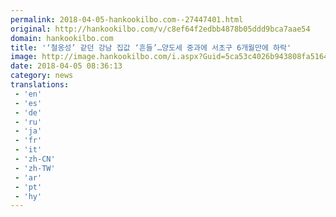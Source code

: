 ```yaml
---
permalink: 2018-04-05-hankookilbo.com--27447401.html
original: http://hankookilbo.com/v/c8ef64f2edbb4878b05ddd9bca7aae54
domain: hankookilbo.com
title: '‘철옹성’ 같던 강남 집값 ‘흔들’…양도세 중과에 서초구 6개월만에 하락'
image: http://image.hankookilbo.com/i.aspx?Guid=5ca53c4026b943808fa51641fbde5e9d&Month=201804&size=980
date: 2018-04-05 08:36:13
category: news
translations: 
 - 'en'
 - 'es'
 - 'de'
 - 'ru'
 - 'ja'
 - 'fr'
 - 'it'
 - 'zh-CN'
 - 'zh-TW'
 - 'ar'
 - 'pt'
 - 'hy'
---
```



